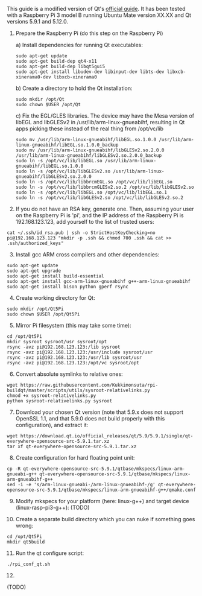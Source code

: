 This guide is a modified version of Qt's [official guide](https://wiki.qt.io/RaspberryPi2EGLFS). It has been tested with a Raspberry Pi 3 model B running Ubuntu Mate version XX.XX and Qt versions 5.9.1 and 5.12.0.

1. Prepare the Raspberry Pi (do this step on the Raspberry Pi)

   a) Install dependencies for running Qt executables:
      ```
      sudo apt-get update
      sudo apt-get build-dep qt4-x11
      sudo apt-get build-dep libqt5gui5
      sudo apt-get install libudev-dev libinput-dev libts-dev libxcb-xinerama0-dev libxcb-xinerama0
      ```
   b) Create a directory to hold the Qt installation:
      ```
      sudo mkdir /opt/Qt
      sudo chown $USER /opt/Qt
      ```
   c) Fix the EGL/GLES libraries. The device may have the Mesa version of libEGL and libGLESv2 in /usr/lib/arm-linux-gnueabihf, resulting in Qt apps picking these instead of the real thing from /opt/vc/lib
      ```
      sudo mv /usr/lib/arm-linux-gnueabihf/libEGL.so.1.0.0 /usr/lib/arm-linux-gnueabihf/libEGL.so.1.0.0_backup
      sudo mv /usr/lib/arm-linux-gnueabihf/libGLESv2.so.2.0.0 /usr/lib/arm-linux-gnueabihf/libGLESv2.so.2.0.0_backup
      sudo ln -s /opt/vc/lib/libEGL.so /usr/lib/arm-linux-gnueabihf/libEGL.so.1.0.0
      sudo ln -s /opt/vc/lib/libGLESv2.so /usr/lib/arm-linux-gnueabihf/libGLESv2.so.2.0.0
      sudo ln -s /opt/vc/lib/libbrcmEGL.so /opt/vc/lib/libEGL.so
      sudo ln -s /opt/vc/lib/libbrcmGLESv2.so.2 /opt/vc/lib/libGLESv2.so
      sudo ln -s /opt/vc/lib/libEGL.so /opt/vc/lib/libEGL.so.1
      sudo ln -s /opt/vc/lib/libGLESv2.so /opt/vc/lib/libGLESv2.so.2
      ```

2. If you do not have an RSA key, generate one. Then, assuming your user on the Raspberry Pi is 'pi', and the IP address of the Raspberry Pi is 192.168.123.123, add yourself to the list of trusted users:
```
cat ~/.ssh/id_rsa.pub | ssh -o StrictHostKeyChecking=no pi@192.168.123.123 "mkdir -p .ssh && chmod 700 .ssh && cat >> .ssh/authorized_keys"
```

3. Install gcc ARM cross compilers and other dependencies:
```
sudo apt-get update
sudo apt-get upgrade
sudo apt-get install build-essential
sudo apt-get install gcc-arm-linux-gnueabihf g++-arm-linux-gnueabihf
sudo apt-get install bison python gperf rsync
```

4. Create working directory for Qt:
```
sudo mkdir /opt/Qt5Pi
sudo chown $USER /opt/Qt5Pi
```

5. Mirror Pi filesystem (this may take some time):
```
cd /opt/Qt5Pi
mkdir sysroot sysroot/usr sysroot/opt
rsync -avz pi@192.168.123.123:/lib sysroot
rsync -avz pi@192.168.123.123:/usr/include sysroot/usr
rsync -avz pi@192.168.123.123:/usr/lib sysroot/usr
rsync -avz pi@192.168.123.123:/opt/vc sysroot/opt
```

6. Convert absolute symlinks to relative ones:
```
wget https://raw.githubusercontent.com/Kukkimonsuta/rpi-buildqt/master/scripts/utils/sysroot-relativelinks.py
chmod +x sysroot-relativelinks.py
python sysroot-relativelinks.py sysroot
```

7. Download your chosen Qt version (note that 5.9.x does not support OpenSSL 1.1, and that 5.9.0 does not build properly with this configuration), and extract it:
```
wget https://download.qt.io/official_releases/qt/5.9/5.9.1/single/qt-everywhere-opensource-src-5.9.1.tar.xz
tar xf qt-everywhere-opensource-src-5.9.1.tar.xz
```

8. Create configuration for hard floating point unit:
```
cp -R qt-everywhere-opensource-src-5.9.1/qtbase/mkspecs/linux-arm-gnueabi-g++ qt-everywhere-opensource-src-5.9.1/qtbase/mkspecs/linux-arm-gnueabihf-g++
sed -i -e 's/arm-linux-gnueabi-/arm-linux-gnueabihf-/g' qt-everywhere-opensource-src-5.9.1/qtbase/mkspecs/linux-arm-gnueabihf-g++/qmake.conf
```

9. Modify mkspecs for your platform (here: linux-g++) and target device (linux-rasp-pi3-g++):
(TODO)

10. Create a separate build directory which you can nuke if something goes wrong:
```
cd /opt/Qt5Pi
mkdir qt5build
```

11. Run the qt configure script:
```
./rpi_conf_qt.sh
```

12.
(TODO)
